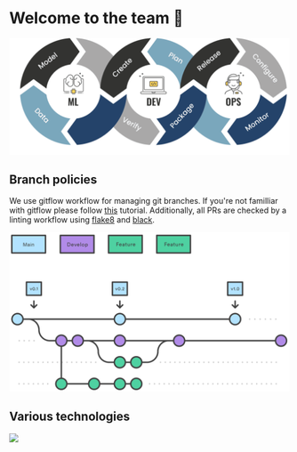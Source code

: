 # Welcome to the team 👋

<img src="img/icons/mlops.png">

## Branch policies

We use gitflow workflow for managing git branches. If you're not familliar with gitflow please follow [this](https://www.atlassian.com/git/tutorials/comparing-workflows/gitflow-workflow) tutorial. Additionally, all PRs are checked by a linting workflow using [flake8](https://flake8.pycqa.org/en/latest/) and [black](https://black.readthedocs.io/en/stable/).

<img src="img/icons/gitflow.svg">

## Various technologies

<img src=gcp.svg height=90px>
